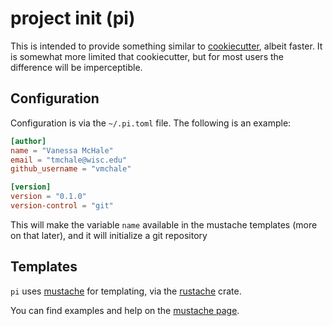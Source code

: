 # project init (pi)

This is intended to provide something similar to
[cookiecutter](https://github.com/audreyr/cookiecutter), albeit faster. It is
somewhat more limited that cookiecutter, but for most users the difference will
be imperceptible.

## Configuration

Configuration is via the `~/.pi.toml` file. The following is an example:

```toml
[author]
name = "Vanessa McHale"
email = "tmchale@wisc.edu"
github_username = "vmchale"

[version]
version = "0.1.0"
version-control = "git"
```

This will make the variable `name` available in the mustache templates (more
on that later), and it will initialize a git repository 

## Templates

`pi` uses [mustache](https://mustache.github.io/) for templating, via the
[rustache](https://github.com/rustache/rustache) crate. 

You can find examples and help on the [mustache page](https://mustache.github.io/).

